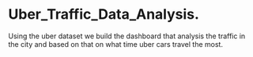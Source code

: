 # Uber_Traffic_Data_Analysis.
Using the uber dataset we build the dashboard that analysis the traffic in the city and based on that on what time uber cars travel the most.
